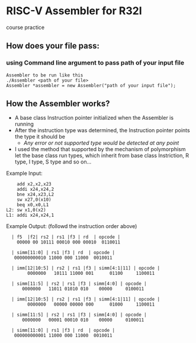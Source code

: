 # RISC-V Assembler for R32I
course practice

## How does your file pass: 
### using Command line argument to pass path of your input file 
    Assembler to be run like this
    ./Assembler <path of your file>
    Assembler *assembler = new Assembler("path of your input file");
## How the Assembler works?
*   A base class Instruction pointer initialized when the Assembler is running
*   After the instruction type was determined, the Instruction pointer points the type it should be
    *   *Any error or not supported type would be detected at any point*
*   I used the method that supported by the mechanism of polymorphism let the base class run types, which inherit from base class Instriction, R type, I type, S type and so on...

Example Input:
    
        add x2,x2,x23       
        addi x24,x24,2
        bne x24,x23,L2
        sw x27,0(x10)
        beq x0,x0,L1
    L2: sw x1,0(x2)
    L1: addi x24,x24,1

Example Output: (followd the instruction order above)

      | f5  |f2| rs2 | rs1 |f3 | rd  | opcode |
        00000 00 10111 00010 000 00010  0110011

      | simm[11:0] | rs1 |f3 | rd  | opcode |
       000000000010 11000 000 11000  0010011

      | imm[12|10:5] | rs2 | rs1 |f3 | simm[4:1|11] | opcode |
            0000000   10111 11000 001      01100     1100011

      | simm[11:5] | rs2 | rs1 |f3 | simm[4:0] | opcode |
          0000000   11011 01010 010    00000     0100011

      | imm[12|10:5] | rs2 | rs1 |f3 | simm[4:1|11] | opcode |
            0000000   00000 00000 000      01000     1100011

      | simm[11:5] | rs2 | rs1 |f3 | simm[4:0] | opcode |
          0000000   00001 00010 010    00000     0100011

      | simm[11:0] | rs1 |f3 | rd  | opcode |
       000000000001 11000 000 11000  0010011
  
  
